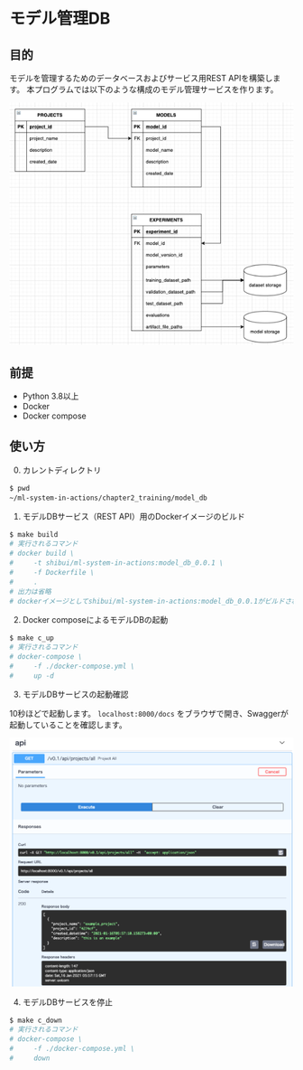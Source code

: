 # モデル管理DB

## 目的

モデルを管理するためのデータベースおよびサービス用REST APIを構築します。
本プログラムでは以下のような構成のモデル管理サービスを作ります。

![img](./img/model_db.png)

## 前提

- Python 3.8以上
- Docker
- Docker compose

## 使い方

0. カレントディレクトリ

```sh
$ pwd
~/ml-system-in-actions/chapter2_training/model_db
```

1. モデルDBサービス（REST API）用のDockerイメージのビルド

```sh
$ make build
# 実行されるコマンド
# docker build \
#     -t shibui/ml-system-in-actions:model_db_0.0.1 \
#     -f Dockerfile \
#     .
# 出力は省略
# dockerイメージとしてshibui/ml-system-in-actions:model_db_0.0.1がビルドされます。
```

2. Docker composeによるモデルDBの起動

```sh
$ make c_up
# 実行されるコマンド
# docker-compose \
#     -f ./docker-compose.yml \
#     up -d
```

3. モデルDBサービスの起動確認

10秒ほどで起動します。
`localhost:8000/docs` をブラウザで開き、Swaggerが起動していることを確認します。

![img](./img/model_swagger.png)

4. モデルDBサービスを停止

```sh
$ make c_down
# 実行されるコマンド
# docker-compose \
#     -f ./docker-compose.yml \
#     down
```
